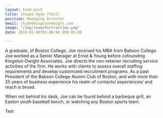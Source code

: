 ```yaml
---
layout: team-post
title: Joseph Hyde (Test)
position: Managing Director
email: jhyde@kingstondwight.com
image: "/img/team/PortraitJoe.png"
date: 2019-01-06T02:00:00.000-05:00

---
```

A graduate, of Boston College, Joe received his MBA from Babson College. Joe worked as a Senior Manager at Ernst & Young before cofounding Kingston-Dwight Associates.  Joe directs the non-retainer recruiting service activities of the firm.  He works with clients to assess overall staffing requirements and develop customized recruitment programs.  As a past President of the Babson College Alumni Club of Boston, and with more than 25 years of business experience his realm of contacts/ experiences/ and reach is broad.

When not behind his desk, Joe can be found behind a barbeque grill, an Easton youth baseball bench, or watching any Boston sports team.

Test